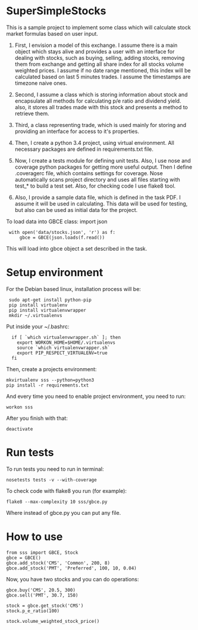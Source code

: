 # SuperSimpleStocks

This is a sample project to implement some class which will calculate 
stock market formulas based on user input.
 
1. First, I envision a model of this exchange. I assume there is a main 
object which stays alive and provides a user with an interface for 
dealing with stocks, such as buying, selling, adding stocks, removing 
them from exchange and getting all share index for all stocks volume 
weighted prices. I assume if no date range mentioned, this index will
be calculated based on last 5 minutes trades. I assume the timestamps
are timezone naive ones.
 
2. Second, I assume a class which is storing information about stock and 
encapsulate all methods for calculating p/e ratio and dividend yield.
also, it stores all trades made with this stock and presents a method
to retrieve them.

3. Third, a class representing trade, which is used mainly for
storing and providing an interface for access to it's properties.
 
4. Then, I create a python 3.4 project, using virtual environment. All 
necessary packages are defined in requirements.txt file. 

5. Now, I create a tests module for defining unit tests. Also, I use
nose and coverage python packages for getting more useful output. Then
I define .coveragerc file, which contains settings for coverage. Nose
automatically scans project directory and uses all files starting with
test_* to build a test set. Also, for checking code I use flake8 tool.
   
6. Also, I provide a sample data file, which is defined in the task PDF.
I assume it will be used in calculating. This data will be used for
testing, but also can be used as initial data for the project.
 
To load data into GBCE class:
     import json
  
     with open('data/stocks.json', 'r') as f:
         gbce = GBCE(json.loads(f.read())
          
This will load into gbce object a set described in the task.

# Setup environment

For the Debian
based linux, installation process will be:


	 sudo apt-get install python-pip
     pip install virtualenv
     pip install virtualenvwrapper
     mkdir ~/.virtualenvs


Put inside your ~/.bashrc:
 
      if [ `which virtualenvwrapper.sh` ]; then 
        export WORKON_HOME=$HOME/.virtualenvs
        source `which virtualenvwrapper.sh`
        export PIP_RESPECT_VIRTUALENV=true
      fi

Then, create a projects environment:

    mkvirtualenv sss --python=python3
    pip install -r requirements.txt
 
And every time you need to enable project environment, you need to
 run:
 
    workon sss
 
After you finish with that:
 
    deactivate
 


# Run tests

To run tests you need to run in terminal:
  
    nosetests tests -v --with-coverage
    
To check code with flake8 you run (for example):

    flake8 --max-complexity 10 sss/gbce.py

Where instead of gbce.py you can put any file.


# How to use 

	from sss import GBCE, Stock
	gbce = GBCE()
	gbce.add_stock('CMS', 'Common', 200, 8)
	gbce.add_stock('PMT', 'Preferred', 100, 10, 0.04)

Now, you have two stocks and you can do operations:


    gbce.buy('CMS', 20.5, 300)
    gbce.sell('PMT', 30.7, 150)

    stock = gbce.get_stock('CMS')
    stock.p_e_ratio(100)
    
    stock.volume_weighted_stock_price()
